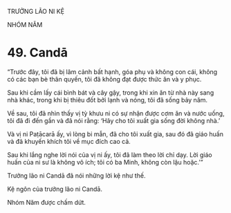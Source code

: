 TRƯỞNG LÃO NI KỆ

NHÓM NĂM

# 49. Candā

“Trước đây, tôi đã bị lâm cảnh bất hạnh, góa phụ và không con cái, không có các bạn bè thân quyến, tôi đã không đạt được thức ăn và y phục.

Sau khi cầm lấy cái bình bát và cây gậy, trong khi xin ăn từ nhà này sang nhà khác, trong khi bị thiêu đốt bởi lạnh và nóng, tôi đã sống bảy năm.

Về sau, tôi đã nhìn thấy vị tỳ khưu ni có sự nhận được cơm ăn và nước uống, tôi đã đi đến gần và đã nói rằng: ‘Hãy cho tôi xuất gia sống đời không nhà.’

Và vị ni Paṭācarā ấy, vì lòng bi mẫn, đã cho tôi xuất gia, sau đó đã giáo huấn và đã khuyến khích tôi về mục đích cao cả.

Sau khi lắng nghe lời nói của vị ni ấy, tôi đã làm theo lời chỉ dạy. Lời giáo huấn của ni sư là không vô ích; tôi có ba Minh, không còn lậu hoặc.’”

Trưởng lão ni Candā đã nói những lời kệ như thế.

Kệ ngôn của trưởng lão ni Candā.

Nhóm Năm được chấm dứt.
